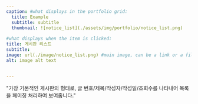 ```yaml
---
caption: #what displays in the portfolio grid:
  title: Example
  subtitle: subtitle
  thumbnail: ![notice_list](./assets/img/portfolio/notice_list.png)
  
#what displays when the item is clicked:
title: 게시판 리스트 
subtitle: 
image: url(./image/notice_list.png) #main image, can be a link or a file in assets/img/portfolio
alt: image alt text


---
```


"가장 기본적인 게시판의 형태로, 글 번호/제목/작성자/작성일/조회수를 나타내어 목록을 페이징 처리하여 보여줍니다."
